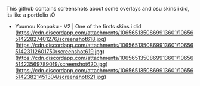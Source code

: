 This github contains screenshots about some overlays and osu skins i did, its like a portfolio :O


- Youmou Konpaku - V2 | One of the firsts skins i did
(https://cdn.discordapp.com/attachments/1065651350869913601/1065651422827401276/screenshot618.jpg)
(https://cdn.discordapp.com/attachments/1065651350869913601/1065651423112601750/screenshot619.jpg)
(https://cdn.discordapp.com/attachments/1065651350869913601/1065651423569789019/screenshot620.jpg)
(https://cdn.discordapp.com/attachments/1065651350869913601/1065651423821451304/screenshot621.jpg)
